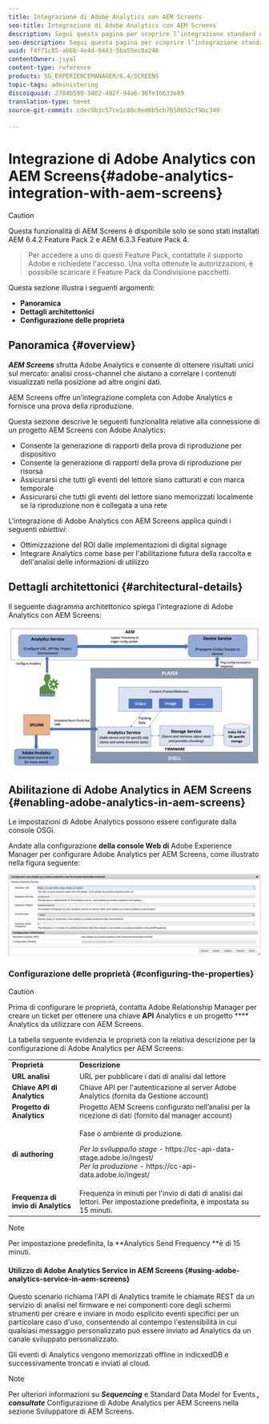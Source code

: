 ```yaml
---
title: Integrazione di Adobe Analytics con AEM Screens
seo-title: Integrazione di Adobe Analytics con AEM Screens
description: Segui questa pagina per scoprire l’integrazione standard di AEM Screens con Adobe Analytics e fornire una prova della riproduzione.
seo-description: Segui questa pagina per scoprire l’integrazione standard di AEM Screens con Adobe Analytics e fornire una prova della riproduzione.
uuid: f4f71c85-ab6b-4e4d-94d3-5ba55ec0a246
contentOwner: jsyal
content-type: reference
products: SG_EXPERIENCEMANAGER/6.4/SCREENS
topic-tags: administering
discoiquuid: 2784b590-3402-492f-94a6-36fe16633e89
translation-type: tm+mt
source-git-commit: cdec5b3c57ce1c80c0ed6b5cb7650b52cf9bc340

---
```



# Integrazione di Adobe Analytics con AEM Screens{#adobe-analytics-integration-with-aem-screens}

>[!CAUTION]
>
>Questa funzionalità di AEM Screens è disponibile solo se sono stati installati AEM 6.4.2 Feature Pack 2 e AEM 6.3.3 Feature Pack 4.

>Per accedere a uno di questi Feature Pack, contattate il supporto Adobe e richiedete l&#39;accesso. Una volta ottenute le autorizzazioni, è possibile scaricare il Feature Pack da Condivisione pacchetti.
>
Questa sezione illustra i seguenti argomenti:

* **Panoramica**
* **Dettagli architettonici**
* **Configurazione delle proprietà**

## Panoramica {#overview}

***AEM Screens*** sfrutta Adobe Analytics e consente di ottenere risultati unici sul mercato: analisi cross-channel che aiutano a correlare i contenuti visualizzati nella posizione ad altre origini dati.

AEM Screens offre un’integrazione completa con Adobe Analytics e fornisce una prova della riproduzione.

Questa sezione descrive le seguenti funzionalità relative alla connessione di un progetto AEM Screens con Adobe Analytics:

* Consente la generazione di rapporti della prova di riproduzione per dispositivo
* Consente la generazione di rapporti della prova di riproduzione per risorsa
* Assicurarsi che tutti gli eventi del lettore siano catturati e con marca temporale
* Assicurarsi che tutti gli eventi del lettore siano memorizzati localmente se la riproduzione non è collegata a una rete

L&#39;integrazione di Adobe Analytics con AEM Screens applica quindi i seguenti *obiettivi*:

* Ottimizzazione del ROI dalle implementazioni di digital signage
* Integrare Analytics come base per l&#39;abilitazione futura della raccolta e dell&#39;analisi delle informazioni di utilizzo

## Dettagli architettonici {#architectural-details}

Il seguente diagramma architettonico spiega l’integrazione di Adobe Analytics con AEM Screens:

![screen_shot_2018-09-12at85611am](assets/screen_shot_2018-09-12at85611am.png)

## Abilitazione di Adobe Analytics in AEM Screens {#enabling-adobe-analytics-in-aem-screens}

Le impostazioni di Adobe Analytics possono essere configurate dalla console OSGi.

Andate alla configurazione **della console Web di** Adobe Experience Manager per configurare Adobe Analytics per AEM Screens, come illustrato nella figura seguente:

![screen_shot_2018-09-04at25550pm](assets/screen_shot_2018-09-04at25550pm.png)

### Configurazione delle proprietà {#configuring-the-properties}

>[!CAUTION]
Prima di configurare le proprietà, contatta Adobe Relationship Manager per creare un ticket per ottenere una chiave **API** Analytics e un progetto **** Analytics da utilizzare con AEM Screens.

La tabella seguente evidenzia le proprietà con la relativa descrizione per la configurazione di Adobe Analytics per AEM Screens:

<table> 
 <tbody>
  <tr>
   <td><strong>Proprietà</strong></td> 
   <td><strong>Descrizione</strong></td> 
  </tr>
  <tr>
   <td><strong>URL analisi</strong></td> 
   <td>URL per pubblicare i dati di analisi dal lettore<br /> </td> 
  </tr>
  <tr>
   <td><strong>Chiave API di Analytics</strong></td> 
   <td>Chiave API per l'autenticazione al server Adobe Analytics (fornita da Gestione account)</td> 
  </tr>
  <tr>
   <td><strong>Progetto di Analytics</strong></td> 
   <td>Progetto AEM Screens configurato nell’analisi per la ricezione di dati (fornito dal manager account)</td> 
  </tr>
  <tr>
   <td><strong>di authoring</strong></td> 
   <td><p>Fase o ambiente di produzione.</p> <p><em>
   Per lo sviluppo/lo stage</em> - https://cc-api-data-stage.adobe.io/ingest/<br /> <em>Per la produzione</em> - https://cc-api-data.adobe.io/ingest/</p> </td> 
  </tr>
  <tr>
   <td><strong>Frequenza di invio di Analytics</strong></td> 
   <td>Frequenza in minuti per l'invio di dati di analisi dai lettori. Per impostazione predefinita, è impostata su 15 minuti.</td> 
  </tr>
 </tbody>
</table>

>[!NOTE]
Per impostazione predefinita, la **Analytics Send Frequency **è di 15 minuti.

#### Utilizzo di Adobe Analytics Service in AEM Screens {#using-adobe-analytics-service-in-aem-screens}

Questo scenario richiama l&#39;API di Analytics tramite le chiamate REST da un servizio di analisi nel firmware e nei componenti core degli schermi strumenti per creare e inviare in modo esplicito eventi specifici per un particolare caso d&#39;uso, consentendo al contempo l&#39;estensibilità in cui qualsiasi messaggio personalizzato può essere inviato ad Analytics da un canale sviluppato personalizzato.

Gli eventi di Analytics vengono memorizzati offline in indicxedDB e successivamente troncati e inviati al cloud.

>[!NOTE]
Per ulteriori informazioni su ***Sequencing*** e Standard Data Model for Events ***, consultate*** Configurazione di Adobe Analytics per AEM Screens [](configuring-adobe-analytics-aem-screens.md) nella sezione Sviluppatore di AEM Screens.

